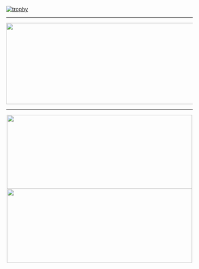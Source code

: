 [![trophy](https://github-profile-trophy.vercel.app/?username=DmitryShalaev&theme=oldie&rank=-SECRET)](https://github.com/ryo-ma/github-profile-trophy)

---

<p align="center">
  <img width="800" height="220" src="https://streak-stats.demolab.com?user=DmitryShalaev&theme=highcontrast&hide_border=true&border_radius=5&card_width=800">
</p>

--- 

<p align="center">
  <img width="500" height=200 align="center" src="https://github-readme-stats.vercel.app/api?username=DmitryShalaev&show_icons=true&theme=vision-friendly-dark" />
  <img width="500" height=200 align="center" src="https://github-readme-stats.vercel.app/api/top-langs/?username=DmitryShalaev&size_weight=0.1&count_weight=0.9&layout=compact&theme=vision-friendly-dark" />
</p>
